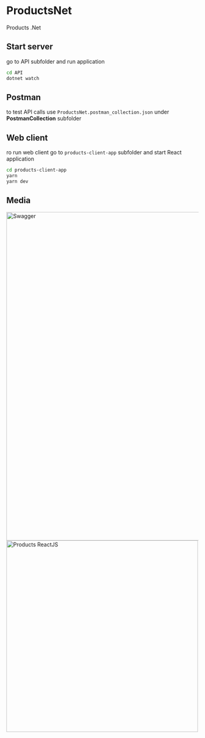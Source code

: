 # ProductsNet

Products .Net

## Start server

go to API subfolder and run application

```sh
cd API
dotnet watch
```

## Postman

to test API calls use `ProductsNet.postman_collection.json` under **PostmanCollection** subfolder

## Web client

ro run web client go to `products-client-app` subfolder and start React application

```sh
cd products-client-app
yarn
yarn dev
```

## Media
<img width="861" alt="Swagger" src="https://github.com/ValeriyKliuk/ProductsNet/assets/750868/fb1225f6-9110-4e75-8c75-1f19de3df681">
<img width="502" alt="Products ReactJS" src="https://github.com/ValeriyKliuk/ProductsNet/assets/750868/be1c32a4-8810-4eb9-8a25-4ee46d2078f9">


